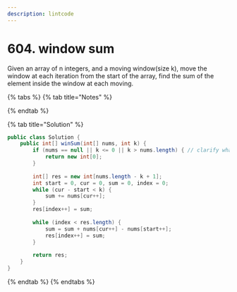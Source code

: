 ```yaml
---
description: lintcode
---
```


# 604. window sum

Given an array of n integers, and a moving window(size k), move the window at each iteration from the start of the array, find the sum of the element inside the window at each moving.

{% tabs %}
{% tab title="Notes" %}

{% endtab %}

{% tab title="Solution" %}
```java
public class Solution {
    public int[] winSum(int[] nums, int k) {
        if (nums == null || k <= 0 || k > nums.length) { // clarify what to return when k > nums.length
            return new int[0];
        }
        
        int[] res = new int[nums.length - k + 1];
        int start = 0, cur = 0, sum = 0, index = 0;
        while (cur - start < k) {
            sum += nums[cur++];
        }
        res[index++] = sum;
        
        while (index < res.length) {
            sum = sum + nums[cur++] - nums[start++];
            res[index++] = sum;
        }
        
        return res;
    }
}
```
{% endtab %}
{% endtabs %}
